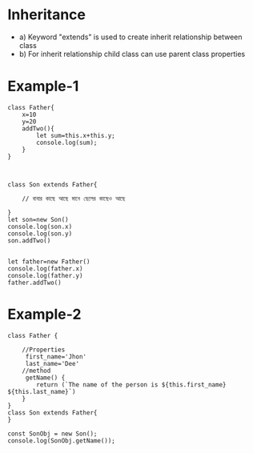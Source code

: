 # Inheritance
- a) Keyword "extends" is used to create inherit relationship between class
- b) For inherit relationship child class can use parent class properties
# Example-1
```
class Father{
    x=10
    y=20
    addTwo(){
        let sum=this.x+this.y;
        console.log(sum);
    }
}



class Son extends Father{

    // বাবার কাছে আছে মানে ছেলের কাছেও আছে

}
let son=new Son()
console.log(son.x)
console.log(son.y)
son.addTwo()


let father=new Father()
console.log(father.x)
console.log(father.y)
father.addTwo()
```
# Example-2
```
class Father {

    //Properties
     first_name='Jhon'
     last_name='Dee'
    //method
     getName() {
        return (`The name of the person is ${this.first_name} ${this.last_name}`)
    }
}
class Son extends Father{
}

const SonObj = new Son();
console.log(SonObj.getName());
```
